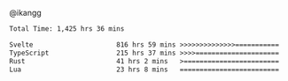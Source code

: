 @ikangg
<!--START_SECTION:waka-->

```txt
Total Time: 1,425 hrs 36 mins

Svelte                     816 hrs 59 mins >>>>>>>>>>>>>>===========   56.55 %
TypeScript                 215 hrs 37 mins >>>>=====================   14.92 %
Rust                       41 hrs 2 mins   >========================   02.84 %
Lua                        23 hrs 8 mins   =========================   01.60 %
```

<!--END_SECTION:waka-->
